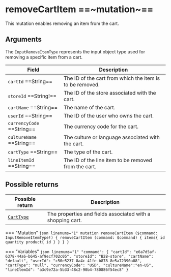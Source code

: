 # removeCartItem ==~mutation~==

This mutation enables removing an item from the cart.

## Arguments

The `InputRemoveItemType` represents the input object type used for removing a specific item from a cart.

| Field                           | Description                                                        |
|---------------------------------|--------------------------------------------------------------------|
| `cartId`  ==String==            | The ID of the cart from which the item is to be removed.           |
| `storeId`  ==String!==          | The ID of the store associated with the cart.                      |
| `cartName`  ==String==          | The name of the cart.                                              |
| `userId`  ==String==            | The ID of the user who owns the cart.                              |
| `currencyCode`  ==String==      | The currency code for the cart.                                    |
| `cultureName`  ==String==       | The culture or language associated with the cart.                  |
| `cartType`  ==String==          | The type of the cart.                                              |
| `lineItemId`  ==String==        | The ID of the line item to be removed from the cart.               |

## Possible returns

| Possible return                                          	| Description                                                 	|
|---------------------------------------------------------	|--------------------------------------------------------------	|
| [`CartType`](../objects/cart-type.md)                   	|  The properties and fields associated with a shopping cart.  	|


=== "Mutation"
    ```json linenums="1"
    mutation removeCartItem ($command: InputRemoveItemType!) {
      removeCartItem (command: $command) {
        items{
          id
          quantity
          product{
            id
          }
        }
      }
    }
    ```

=== "Variables"
    ```json linenums="1"
      "command": {
      "cartId": "e6a7d5af-6378-44a6-b645-af9ecf702c05",
      "storeId": "B2B-store",
      "cartName": "default",
      "userId": "c50e5237-8a4c-41fe-b878-8e5a72390a08",
      "cartType": "null",
      "currencyCode": "USD",
      "cultureName":"en-US",
      "lineItemId": "a3c9e72a-5b33-48c2-90b4-780886f54ec8"
    }
    ```